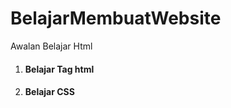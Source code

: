 # BelajarMembuatWebsite
Awalan Belajar Html
<ol>
<li><h4>Belajar Tag html</h4></li>
<li><h4>Belajar CSS</h4></li>
</ol>
